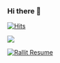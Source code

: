 ### Hi there 👋

[![Hits](https://hits.seeyoufarm.com/api/count/incr/badge.svg?url=https%3A%2F%2Fgithub.com%2Ftacowasabii%2Fhit-counter&count_bg=%2379C83D&title_bg=%23555555&icon=&icon_color=%23E7E7E7&title=hits&edge_flat=false)](https://hits.seeyoufarm.com)          

<img src="https://github-readme-stats.vercel.app/api/top-langs/?username=tacowasabii&layout=compact">

[![Rallit Resume](https://img.shields.io/badge/Rallit-Resume-blue?style=for-the-badge&logo=linkedin&logoColor=white)](https://www.rallit.com/hub/resumes/73290)
